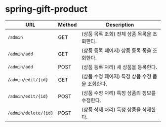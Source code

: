 # spring-gift-product

| URL                  | Method | Description                   |
|----------------------|--------|-------------------------------|
| `/admin`             | GET    | (상품 목록 조회) 전체 상품 목록을 조회한다.    |
| `/admin/add`         | GET    | (상품 등록 페이지) 상품 등록 폼을 조회한다.    |
| `/admin/add`         | POST   | (상품 등록 처리) 새 상품을 등록한다.        |
| `/admin/edit/{id}`   | GET    | (상품 수정 페이지) 특정 상품 수정 폼을 조회한다. |
| `/admin/edit/{id}`   | POST   | (상품 수정 처리) 특정 상품의 정보를 수정한다.   |
| `/admin/delete/{id}` | POST   | (상품 삭제 처리) 특정 상품을 삭제한다.       |
